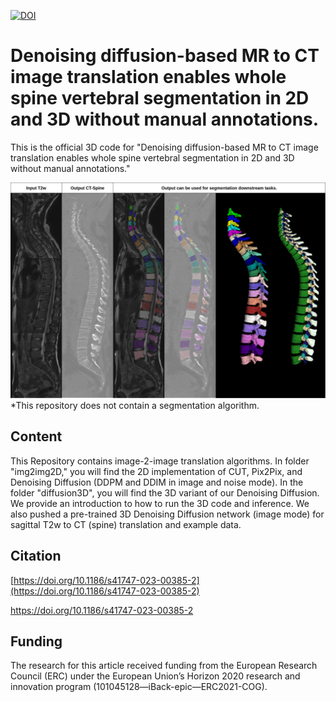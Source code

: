 
[![DOI](https://zenodo.org/badge/605981537.svg)](https://zenodo.org/badge/latestdoi/605981537)
# Denoising diffusion-based MR to CT image translation enables whole spine vertebral segmentation in 2D and 3D without manual annotations.

This is the official 3D code for "Denoising diffusion-based MR to CT image translation enables whole spine vertebral segmentation in 2D and 3D without manual annotations."

![img](diffusion3d/images/example3D.jpg)
*This repository does not contain a segmentation algorithm.

## Content

This Repository contains image-2-image translation algorithms. In folder "img2img2D," you will find the 2D implementation of CUT, Pix2Pix, and Denoising Diffusion (DDPM and DDIM in image and noise mode). In the folder "diffusion3D", you will find the 3D variant of our Denoising Diffusion. We provide an introduction to how to run the 3D code and inference. We also pushed a pre-trained 3D Denoising Diffusion network (image mode) for sagittal T2w to CT (spine) translation and example data. 

## Citation

[https://doi.org/10.1186/s41747-023-00385-2](https://doi.org/10.1186/s41747-023-00385-2)

https://doi.org/10.1186/s41747-023-00385-2

## Funding 

The research for this article received funding from the European Research Council (ERC) under the European Union’s Horizon 2020 research and innovation program (101045128—iBack-epic—ERC2021-COG). 
